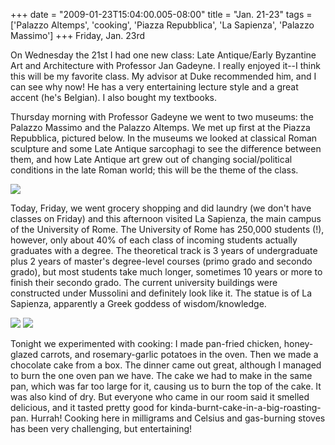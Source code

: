 +++
date = "2009-01-23T15:04:00.005-08:00"
title = "Jan. 21-23"
tags = ['Palazzo Altemps', 'cooking', 'Piazza Repubblica', 'La Sapienza', 'Palazzo Massimo']
+++
Friday, Jan. 23rd

On Wednesday the 21st I had one new class:  Late Antique/Early Byzantine Art and Architecture with Professor Jan Gadeyne.  I really enjoyed it--I think this will be my favorite class.  My advisor at Duke recommended him, and I can see why now!  He has a very entertaining lecture style and a great accent (he's Belgian).  I also bought my textbooks.

Thursday morning with Professor Gadeyne we went to two museums:  the Palazzo Massimo and the Palazzo Altemps.  We met up first at the Piazza Repubblica, pictured below.  In the museums we looked at classical Roman sculpture and some Late Antique sarcophagi to see the difference between them, and how Late Antique art grew out of changing social/political conditions in the late Roman world; this will be the theme of the class.

<img src="http://1.bp.blogspot.com/_BPRHjFkCSTM/SXpQyfN3CEI/AAAAAAAAFIU/2WcWvLz7LG0/s1600-h/IMG_0297.JPG"/>

Today, Friday, we went grocery shopping and did laundry (we don't have classes on Friday) and this afternoon visited La Sapienza, the main campus of the University of Rome.  The University of Rome has 250,000 students (!), however, only about 40% of each class of incoming students actually graduates with a degree.  The theoretical track is 3 years of undergraduate plus 2 years of master's degree-level courses (primo grado and secondo grado), but most students take much longer, sometimes 10 years or more to finish their secondo grado.  The current university buildings were constructed under Mussolini and definitely look like it.  The statue is of La Sapienza, apparently a Greek goddess of wisdom/knowledge.

<img src="http://1.bp.blogspot.com/_BPRHjFkCSTM/SXpQ3b7nQCI/AAAAAAAAFIk/m02HZK9Ly5k/s1600-h/IMG_0318.JPG"/> <img src="http://3.bp.blogspot.com/_BPRHjFkCSTM/SXpQ3BFm4_I/AAAAAAAAFIc/-jyTRh8cwCQ/s1600-h/IMG_0311.JPG"/>

Tonight we experimented with cooking: I made pan-fried chicken, honey-glazed carrots, and rosemary-garlic potatoes in the oven.  Then we made a chocolate cake from a box.  The dinner came out great, although I managed to burn the one oven pan we have.  The cake we had to make in the same pan, which was far too large for it, causing us to burn the top of the cake.  It was also kind of dry.  But everyone who came in our room said it smelled delicious, and it tasted pretty good for kinda-burnt-cake-in-a-big-roasting-pan.  Hurrah!  Cooking here in milligrams and Celsius and gas-burning stoves has been very challenging, but entertaining!
